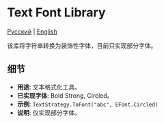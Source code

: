 # Text Font Library
[Русский](README_ru.md) | [English](README.md)

该库将字符串转换为装饰性字体，目前只实现部分字体。

## 细节

- **用途**: 文本格式化工具。
- **已实现字体**: Bold Strong, Circled。
- **示例**: `TextStrategy.ToFont("abc", EFont.Circled)`
- **说明**: 仅实现部分字体。
